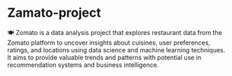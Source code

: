 # Zamato-project
🍽️ Zomato is a data analysis project that explores restaurant data from the Zomato platform to uncover insights about cuisines, user preferences, ratings, and locations using data science and machine learning techniques. It aims to provide valuable trends and patterns with potential use in recommendation systems and business intelligence.
